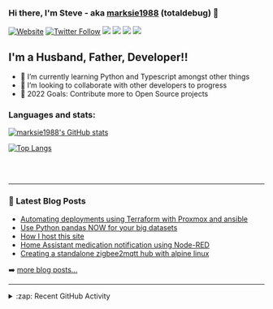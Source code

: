 ### Hi there, I'm Steve - aka [marksie1988][website] (totaldebug) 👋

[![Website](https://img.shields.io/website?label=totaldebug.uk&style=for-the-badge&url=https%3A%2F%2Ftotaldebug.uk)](https://totaldebug.uk)
[![Twitter Follow](https://img.shields.io/twitter/follow/marksie1988?color=1DA1F2&logo=twitter&style=for-the-badge)](https://twitter.com/intent/follow?original_referer=https%3A%2F%2Fgithub.com%marksie1988&screen_name=marksie1988)
[![](https://img.shields.io/badge/-@marksie1988-%23181717?style=for-the-badge&logo=github)](https://github.com/marksie1988)
[![](https://img.shields.io/badge/-@totaldebug-%23181717?style=for-the-badge&logo=github)](https://github.com/totaldebug)
[![](https://img.shields.io/badge/-@totaldebug-%23FF0000?style=for-the-badge&logo=youtube)][youtube]
[![](https://img.shields.io/badge/-@totaldebug-%230077B5?style=for-the-badge&logo=linkedin)][linkedin]

## I'm a Husband, Father, Developer!!

- 🌱 I’m currently learning Python and Typescript amongst other things
- 👯 I’m looking to collaborate with other developers to progress
- 🥅 2022 Goals: Contribute more to Open Source projects

### Languages and stats:

[![marksie1988's GitHub stats](https://github-readme-stats.vercel.app/api?username=marksie1988&show_icons=true&layout=compact&theme=dark)](https://github.com/marksie1988)

[![Top Langs](https://github-readme-stats.vercel.app/api/top-langs/?username=marksie1988&layout=compact&theme=dark)](https://github.com/marksie1988)

<br />
<br />

---

### 📕 Latest Blog Posts

<!-- BLOG-POST-LIST:START -->
- [Automating deployments using Terraform with Proxmox and ansible](https://totaldebug.uk/posts/automating-proxmox-with-terraform-ansible/)
- [Use Python pandas NOW for your big datasets](https://totaldebug.uk/posts/use-python-pandas-now/)
- [How I host this site](https://totaldebug.uk/posts/how-i-host-this-site/)
- [Home Assistant medication notification using Node-RED](https://totaldebug.uk/posts/home-assistant-medication-notification-node-red/)
- [Creating a standalone zigbee2mqtt hub with alpine linux](https://totaldebug.uk/posts/creating-standalone-zigbee2mqtt-hub-with-alpine-linux/)
<!-- BLOG-POST-LIST:END -->

➡️ [more blog posts...](https://totaldebug.uk/blog/)

---

<details>
  <summary>:zap: Recent GitHub Activity</summary>

<!--START_SECTION:activity-->
1. 🗣 Commented on [#1010](https://github.com/totaldebug/atomic-calendar-revive/issues/1010) in [totaldebug/atomic-calendar-revive](https://github.com/totaldebug/atomic-calendar-revive)
2. 🗣 Commented on [#1021](https://github.com/totaldebug/atomic-calendar-revive/issues/1021) in [totaldebug/atomic-calendar-revive](https://github.com/totaldebug/atomic-calendar-revive)
3. ❗️ Closed issue [#993](https://github.com/totaldebug/atomic-calendar-revive/issues/993) in [totaldebug/atomic-calendar-revive](https://github.com/totaldebug/atomic-calendar-revive)
4. 🗣 Commented on [#993](https://github.com/totaldebug/atomic-calendar-revive/issues/993) in [totaldebug/atomic-calendar-revive](https://github.com/totaldebug/atomic-calendar-revive)
5. 🗣 Commented on [#1010](https://github.com/totaldebug/atomic-calendar-revive/issues/1010) in [totaldebug/atomic-calendar-revive](https://github.com/totaldebug/atomic-calendar-revive)
<!--END_SECTION:activity-->

</details>

[website]: https://totaldebug.uk
[twitter]: https://twitter.com/marksie1988
[youtube]: https://www.youtube.com/channel/UCEvfqr8PBoLTc6FiitXrWCQ
[linkedin]: https://linkedin.com/in/marksie1988
